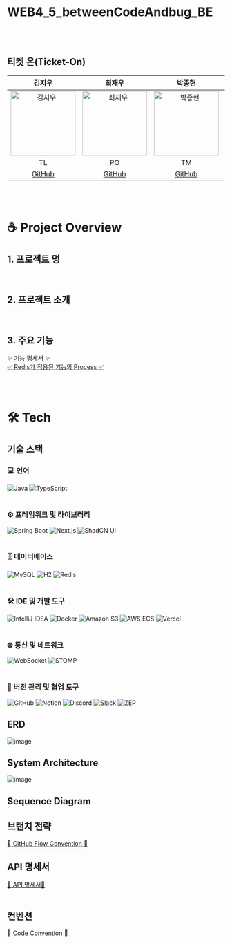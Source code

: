 # WEB4_5_betweenCodeAndbug_BE


<br/>
<br/>

## 티켓 온(Ticket-On)

|                                           김지우                                           |                                        최재우                                          |                                                        박종현                                                        |                                          박현모                                           |                                                        장선호                                                        
|:---------------------------------------------------------------------------------------:|:--------------------------------------------------------------------------------------:|:-----------------------------------------------------------------------------------------------------------------:|:--------------------------------------------------------------------------------------:|:-----------------------------------------------------------------------------------------------------------------:|
| <img src="" alt="김지우" width="150"> | <img src="" alt="최재우" width="150"> | <img src="" alt="박종현" width="150"> | <img src="" alt="박현모" width="150"> | <img src="" alt="장선호" width="150"> |
|                                         TL                                         |                                           PO                                          |                                                        TM                                                         |                                           TM                                          |                                                       TM                                                         |
|                          [GitHub]()                          |                         [GitHub]()                          |                                        [GitHub]()                                        |                         [GitHub]()                          |                                                    [GitHub]()                                                     |

<br/>
<br/>

# ☕ Project Overview

## 1. 프로젝트 명


<br/>

## 2. 프로젝트 소개


<br/>

## 3. 주요 기능
[✨ 기능 명세서 ✨]()<br/>
[✅ Redis가 적용된 기능의 Process ✅]()
 
<br/>
<br/>


# 🛠️ Tech

## 기술 스택
### 💻 언어
<div align="left">
  <img src="https://img.shields.io/badge/Java-007396?style=for-the-badge&logo=openjdk&logoColor=white" alt="Java" />
  <img src="https://img.shields.io/badge/TypeScript-3178C6?style=for-the-badge&logo=typescript&logoColor=white" alt="TypeScript" />
</div>

<br/>

### ⚙️ 프레임워크 및 라이브러리
<div align="left">
  <img src="https://img.shields.io/badge/Spring_Boot-6DB33F?style=for-the-badge&logo=springboot&logoColor=white" alt="Spring Boot" />
  <img src="https://img.shields.io/badge/Next.js-000000?style=for-the-badge&logo=nextdotjs&logoColor=white" alt="Next.js" />
  <img src="https://img.shields.io/badge/Shadcn_UI-111827?style=for-the-badge&logoColor=white" alt="ShadCN UI" />
</div>

<br/>

### 🗄️ 데이터베이스
<div align="left">
  <img src="https://img.shields.io/badge/MySQL-4479A1?style=for-the-badge&logo=mysql&logoColor=white" alt="MySQL" />
  <img src="https://img.shields.io/badge/H2-ACD3C7?style=for-the-badge&logo=h2&logoColor=white" alt="H2" />
  <img src="https://img.shields.io/badge/Redis-DC382D?style=for-the-badge&logo=redis&logoColor=white" alt="Redis" />
</div>

<br/>

### 🛠️ IDE 및 개발 도구
<div align="left">
  <img src="https://img.shields.io/badge/IntelliJ_IDEA-000000?style=for-the-badge&logo=intellijidea&logoColor=white" alt="IntelliJ IDEA" />
  <img src="https://img.shields.io/badge/Docker-2496ED?style=for-the-badge&logo=docker&logoColor=white" alt="Docker" />
  <img src="https://img.shields.io/badge/Amazon_S3-569A31?style=for-the-badge&logo=amazon-s3&logoColor=white" alt="Amazon S3" />
  <img src="https://img.shields.io/badge/AWS_ECS-232F3E?style=for-the-badge&logo=amazonaws&logoColor=white" alt="AWS ECS" />
  <img src="https://img.shields.io/badge/Vercel-000000?style=for-the-badge&logo=vercel&logoColor=white" alt="Vercel" />
</div>

<br/>

### 🌐 통신 및 네트워크
<div align="left">
  <img src="https://img.shields.io/badge/WebSocket-000000?style=for-the-badge&logo=websocket&logoColor=white" alt="WebSocket" />
  <img src="https://img.shields.io/badge/STOMP-82B541?style=for-the-badge&logoColor=white" alt="STOMP" />
</div>

<br/>

### 🔗 버전 관리 및 협업 도구
<div align="left">
  <img src="https://img.shields.io/badge/GitHub-181717?style=for-the-badge&logo=github&logoColor=white" alt="GitHub" />
  <img src="https://img.shields.io/badge/Notion-000000?style=for-the-badge&logo=notion&logoColor=white" alt="Notion" />
  <img src="https://img.shields.io/badge/Discord-5865F2?style=for-the-badge&logo=discord&logoColor=white" alt="Discord" />
  <img src="https://img.shields.io/badge/Slack-4A154B?style=for-the-badge&logo=slack&logoColor=white" alt="Slack" />
  <img src="https://img.shields.io/badge/ZEP-FF9E0F?style=for-the-badge&logoColor=white" alt="ZEP" />
</div>



## ERD
![image]()

## System Architecture
![image]()


## Sequence Diagram



## 브랜치 전략
[🔧 GitHub Flow Convention 🔧]()

## API 명세서
[🔖 API 명세서🔖 ]()
<br/>
<br/>

## 컨벤션

[📌 Code Convention 📌]()
